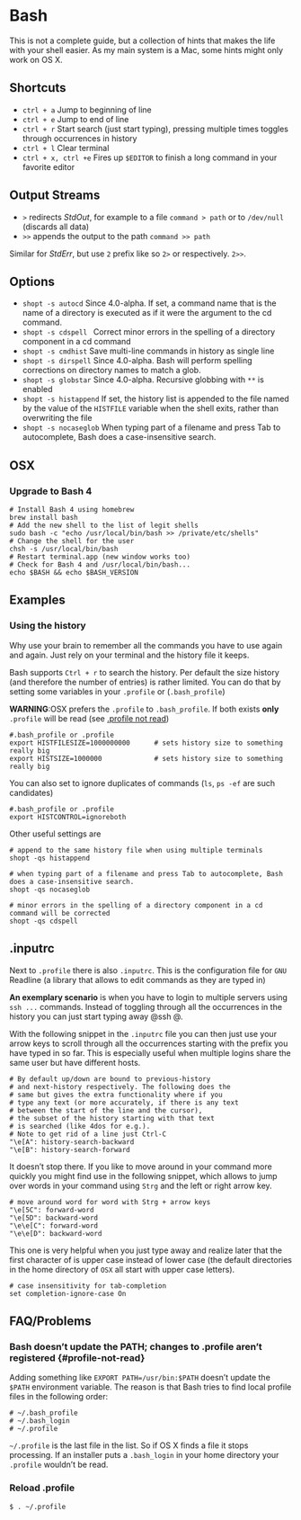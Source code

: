 # Bash #

This is not a complete guide, but a collection of hints that makes the life with your shell easier. As my main system is a Mac, some hints might only work on OS X.

## Shortcuts ##

*   `ctrl + a` Jump to beginning of line
*   `ctrl + e` Jump to end of line
*   `ctrl + r` Start search (just start typing), pressing multiple times toggles through occurrences in history
*   `ctrl + l` Clear terminal
*   `ctrl + x, ctrl +e` Fires up `$EDITOR` to finish a long command in your favorite editor

## Output Streams ##

*   `>` redirects *StdOut*, for example to a file `command > path` or to `/dev/null` (discards all data)
*   `>>` appends the output to the path `command >> path`

Similar for *StdErr*, but use `2` prefix like so `2>` or respectively. `2>>`.

## Options ##

- `shopt -s autocd` Since 4.0-alpha. If set, a command name that is the name of a directory is executed as if it were the argument to the cd command.
- `shopt -s cdspell ` Correct minor errors in the spelling of a directory component in a cd command
- `shopt -s cmdhist` Save multi-line commands in history as single line
- `shopt -s dirspell` Since 4.0-alpha. Bash will perform spelling corrections on directory names to match a glob.
- `shopt -s globstar` Since 4.0-alpha. Recursive globbing with `**` is enabled
- `shopt -s histappend` If set, the history list is appended to the file named by the value of the `HISTFILE` variable when the shell exits, rather than overwriting the file
- `shopt -s nocaseglob` When typing part of a filename and press Tab to autocomplete, Bash does a case-insensitive search.

## OSX ##

### Upgrade to Bash 4 ###

	# Install Bash 4 using homebrew
	brew install bash
	# Add the new shell to the list of legit shells
	sudo bash -c "echo /usr/local/bin/bash >> /private/etc/shells"
	# Change the shell for the user
	chsh -s /usr/local/bin/bash
	# Restart terminal.app (new window works too)
	# Check for Bash 4 and /usr/local/bin/bash...
	echo $BASH && echo $BASH_VERSION
	
## Examples ##

### Using the history ###

Why use your brain to remember all the commands you have to use again and again. Just rely on your terminal and the history file it keeps.

Bash supports `Ctrl + r` to search the history. Per default the size history (and therefore the number of entries) is rather limited. You can do that by setting some variables in your `.profile` or (`.bash_profile`)

**WARNING**:OSX prefers the `.profile` to `.bash_profile`. If both exists **only** `.profile` will be read (see [.profile not read][1])

    #.bash_profile or .profile
    export HISTFILESIZE=1000000000      # sets history size to something really big
    export HISTSIZE=1000000             # sets history size to something really big

You can also set to ignore duplicates of commands (`ls`, `ps -ef` are such candidates)

    #.bash_profile or .profile
    export HISTCONTROL=ignoreboth

Other useful settings are

    # append to the same history file when using multiple terminals
    shopt -qs histappend

    # when typing part of a filename and press Tab to autocomplete, Bash does a case-insensitive search.
    shopt -qs nocaseglob

    # minor errors in the spelling of a directory component in a cd command will be corrected
    shopt -qs cdspell

## .inputrc ##

Next to `.profile` there is also `.inputrc`. This is the configuration file for `GNU` Readline (a library that allows to edit commands as they are typed in)

**An exemplary scenario** is when you have to login to multiple servers using `ssh ...` commands. Instead of toggling through all the occurrences in the history you can just start typing away @ssh @.

With the following snippet in the `.inputrc` file you can then just use your arrow keys to scroll through all the occurrences starting with the prefix you have typed in so far. This is especially useful when multiple logins share the same user but have different hosts.

   	# By default up/down are bound to previous-history
   	# and next-history respectively. The following does the
   	# same but gives the extra functionality where if you
   	# type any text (or more accurately, if there is any text
   	# between the start of the line and the cursor),
   	# the subset of the history starting with that text
   	# is searched (like 4dos for e.g.).
   	# Note to get rid of a line just Ctrl-C
   	"\e[A": history-search-backward
   	"\e[B": history-search-forward

It doesn’t stop there. If you like to move around in your command more quickly you might find use in the following snippet, which allows to jump over words in your command using `Strg` and the left or right arrow key.

   	# move around word for word with Strg + arrow keys
   	"\e[5C": forward-word
   	"\e[5D": backward-word
   	"\e\e[C": forward-word
   	"\e\e[D": backward-word

This one is very helpful when you just type away and realize later that the first character of is upper case instead of lower case (the default directories in the home directory of `OSX` all start with upper case letters).

   	# case insensitivity for tab-completion
   	set completion-ignore-case On

## FAQ/Problems

### Bash doesn’t update the PATH; changes to .profile aren’t registered {#profile-not-read}

Adding something like `EXPORT PATH=/usr/bin:$PATH` doesn’t update the `$PATH` environment variable. The reason is that Bash tries to find local profile files in the following order:

    # ~/.bash_profile
    # ~/.bash_login
    # ~/.profile

`~/.profile` is the last file in the list. So if OS X finds a file it stops processing. If an installer puts a `.bash_login` in your home directory your `.profile` wouldn’t be read.

### Reload .profile

    $ . ~/.profile

 [1]: #profile-not-read
 [2]: #acl
 [3]: #apple-file-attributes